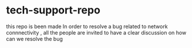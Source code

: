 # tech-support-repo
this repo is been made In order to resolve a  bug related to network connnectivity , all the people are invited to have a clear discussion on how can we resolve the bug 
